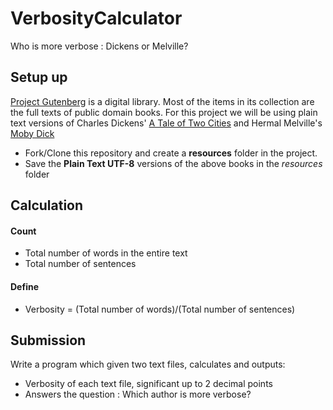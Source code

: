 # VerbosityCalculator

Who is more verbose : Dickens or Melville? 

## Setup up

[Project Gutenberg](http://www.gutenberg.org/) is a digital library. Most of the items in its collection are the full texts of public domain books. For this project we will be using plain text versions of Charles Dickens' [A Tale of Two Cities](http://www.gutenberg.org/ebooks/98) and Hermal Melville's [Moby Dick](http://www.gutenberg.org/ebooks/2701)

- Fork/Clone this repository and create a **resources** folder in the project. 
- Save the **Plain Text UTF-8** versions of the above books in the *resources* folder

## Calculation

#### Count
* Total number of words in the entire text
* Total number of sentences

#### Define
* Verbosity = (Total number of words)/(Total number of sentences) 

## Submission

Write a program which given two text files, calculates and outputs:
* Verbosity of each text file, significant up to 2 decimal points
* Answers the question : Which author is more verbose?
